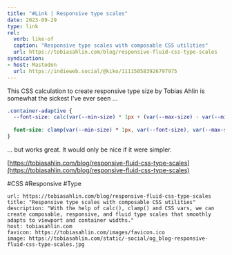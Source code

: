 ```yaml
---
title: "#Link | Responsive type scales"
date: 2023-09-29
type: link
rel:
  verb: like-of
  caption: "Responsive type scales with composable CSS utilities"
  url: https://tobiasahlin.com/blog/responsive-fluid-css-type-scales
syndication: 
- host: Mastodon
  url: https://indieweb.social/@kiko/111150583926797975
---
```


This CSS calculation to create responsive type size by Tobias Ahlin is somewhat the sickest I've ever seen ...

``` css
.container-adaptive {  
  --font-size: calc(var(--min-size) * 1px + (var(--max-size) - var(--min-size)) * (100cqw - var(--container-min) * 1px) / (var(--container-max) - var(--container-min)));
  
  font-size: clamp(var(--min-size) * 1px, var(--font-size), var(--max-size) * 1px);  
}
```

... but works great. It would only be nice if it were simpler.

[https://tobiasahlin.com/blog/responsive-fluid-css-type-scales](https://tobiasahlin.com/blog/responsive-fluid-css-type-scales)

#CSS #Responsive #Type

```cardlink
url: https://tobiasahlin.com/blog/responsive-fluid-css-type-scales
title: "Responsive type scales with composable CSS utilities"
description: "With the help of calc(), clamp() and CSS vars, we can create composable, responsive, and fluid type scales that smoothly adapts to viewport and container widths."
host: tobiasahlin.com
favicon: https://tobiasahlin.com/images/favicon.ico
image: https://tobiasahlin.com/static/-social/og_blog-responsive-fluid-css-type-scales.jpg
```
